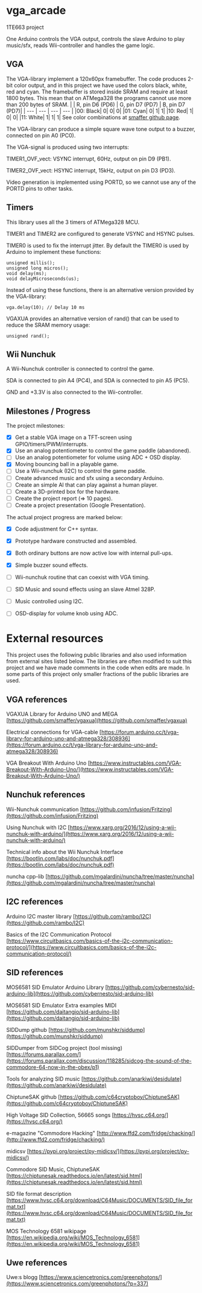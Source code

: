 # vga_arcade
1TE663 project

One Arduino controls the VGA output, controls the slave Arduino to play music/sfx, reads Wii-controller and handles the game logic.

## VGA
The VGA-library implement a 120x60px framebuffer. The code produces 2-bit color output,
and in this project we have used the colors black, white, red and cyan.
The framebuffer is stored inside SRAM and require at least 1800 bytes.
This mean that on ATMega328 the programs cannot use more than 200 bytes of SRAM.
| | R, pin D6 (PD6) | G, pin D7 (PD7) | B, pin D7 (PD7)|
| --- | --- | --- | --- |
|00: Black|	0|	0|	0|
|01: Cyan|	0|	1|	1|
|10: Red|	1|	0|	0|
|11: White|	1|	1|	1|
See color combinations at [smaffer github page](https://github.com/smaffer/vgax).

The VGA-library can produce a simple square wave tone output to a buzzer, connected on pin A0 (PC0).

The VGA-signal is produced using two interrupts:

TIMER1_OVF_vect: VSYNC interrupt, 60Hz, output on pin D9 (PB1).

TIMER2_OVF_vect: HSYNC interrupt, 15kHz, output on pin D3 (PD3).

Video generation is implemented using PORTD, so we cannot use any of the PORTD pins to other tasks.

## Timers
This library uses all the 3 timers of ATMega328 MCU.

TIMER1 and TIMER2 are configured to generate VSYNC and HSYNC pulses.

TIMER0 is used to fix the interrupt jitter. By default the TIMER0 is used by Arduino to implement these functions:

	unsigned millis();
	unsigned long micros();
	void delay(ms); 
	void delayMicroseconds(us);

Instead of using these functions, there is an alternative version provided by the VGA-library:

	vga.delay(10); // Delay 10 ms

VGAXUA provides an alternative version of rand() that can be used to reduce the SRAM memory usage:

	unsigned rand();


## Wii Nunchuk
A Wii-Nunchuk controller is connected to control the game.

SDA is connected to pin A4 (PC4), and SDA is connected to pin A5 (PC5).

GND and +3.3V is also connected to the Wii-controller.


## Milestones / Progress
The project milestones:
- [x] Get a stable VGA image on a TFT-screen using GPIO/timers/PWM/interrupts.
- [x] Use an analog potentiometer to control the game paddle (abandoned).
- [ ] Use an analog potentiometer for volume using ADC + OSD display.
- [x] Moving bouncing ball in a playable game.
- [ ] Use a Wii-nunchuk (I2C) to control the game paddle.
- [ ] Create advanced music and sfx using a secondary Arduino.
- [ ] Create an simple AI that can play against a human player.
- [ ] Create a 3D-printed box for the hardware.
- [ ] Create the project report (=> 10 pages).
- [ ] Create a project presentation (Google Presentation).

The actual project progress are marked below:
- [x] Code adjustment for C++ syntax.
- [x] Prototype hardware constructed and assembled.
- [x] Both ordinary buttons are now active low with internal pull-ups.
- [x] Simple buzzer sound effects.
- [ ] Wii-nunchuk routine that can coexist with VGA timing.
- [ ] SID Music and sound effects using an slave Atmel 328P.
- [ ] Music controlled using I2C.
- [ ] OSD-display for volume knob using ADC.


# External resources
This project uses the following public libraries and also used information from external sites listed below. The libraries are often modified to suit this project and we have made comments in the code when edits are made. In some parts of this project only smaller fractions of the public libraries are used.

## VGA references
VGAXUA Library for Arduino UNO and MEGA [https://github.com/smaffer/vgaxua](https://github.com/smaffer/vgaxua)

Electrical connections for VGA-cable [https://forum.arduino.cc/t/vga-library-for-arduino-uno-and-atmega328/308936](https://forum.arduino.cc/t/vga-library-for-arduino-uno-and-atmega328/308936)

VGA Breakout With Arduino Uno [https://www.instructables.com/VGA-Breakout-With-Arduino-Uno/](https://www.instructables.com/VGA-Breakout-With-Arduino-Uno/)

## Nunchuk references
Wii-Nunchuk communication [https://github.com/infusion/Fritzing](https://github.com/infusion/Fritzing)

Using Nunchuk with I2C [https://www.xarg.org/2016/12/using-a-wii-nunchuk-with-arduino/](https://www.xarg.org/2016/12/using-a-wii-nunchuk-with-arduino/)

Technical info about the Wii Nunchuk Interface [https://bootlin.com/labs/doc/nunchuk.pdf](https://bootlin.com/labs/doc/nunchuk.pdf)

nuncha cpp-lib [https://github.com/mgalardini/nuncha/tree/master/nuncha](https://github.com/mgalardini/nuncha/tree/master/nuncha)

## I2C references
Arduino I2C master library [https://github.com/rambo/I2C](https://github.com/rambo/I2C)

Basics of the I2C Communication Protocol [https://www.circuitbasics.com/basics-of-the-i2c-communication-protocol/](https://www.circuitbasics.com/basics-of-the-i2c-communication-protocol/)

## SID references
MOS6581 SID Emulator Arduino Library [https://github.com/cybernesto/sid-arduino-lib](https://github.com/cybernesto/sid-arduino-lib)

MOS6581 SID Emulator Extra examples MIDI [https://github.com/daitangio/sid-arduino-lib](https://github.com/daitangio/sid-arduino-lib)

SIDDump github [https://github.com/munshkr/siddump](https://github.com/munshkr/siddump)

SIDDumper from SIDCog project (tool missing) [https://forums.parallax.com/](https://forums.parallax.com/discussion/118285/sidcog-the-sound-of-the-commodore-64-now-in-the-obex/p1)

Tools for analyzing SID music [https://github.com/anarkiwi/desidulate](https://github.com/anarkiwi/desidulate)

ChiptuneSAK github [https://github.com/c64cryptoboy/ChiptuneSAK](https://github.com/c64cryptoboy/ChiptuneSAK)

High Voltage SID Collection, 56665 songs [https://hvsc.c64.org/](https://hvsc.c64.org/)

e-magazine "Commodore Hacking" [http://www.ffd2.com/fridge/chacking/](http://www.ffd2.com/fridge/chacking/)

midicsv [https://pypi.org/project/py-midicsv/](https://pypi.org/project/py-midicsv/)

Commodore SID Music, ChiptuneSAK [https://chiptunesak.readthedocs.io/en/latest/sid.html](https://chiptunesak.readthedocs.io/en/latest/sid.html)

SID file format description [https://www.hvsc.c64.org/download/C64Music/DOCUMENTS/SID_file_format.txt](https://www.hvsc.c64.org/download/C64Music/DOCUMENTS/SID_file_format.txt)

MOS Technology 6581 wikipage [https://en.wikipedia.org/wiki/MOS_Technology_6581](https://en.wikipedia.org/wiki/MOS_Technology_6581)

## Uwe references
Uwe:s blogg [https://www.sciencetronics.com/greenphotons/](https://www.sciencetronics.com/greenphotons/?p=337)
